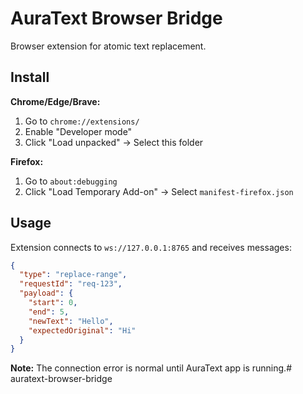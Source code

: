 # AuraText Browser Bridge

Browser extension for atomic text replacement.

## Install

**Chrome/Edge/Brave:**
1. Go to `chrome://extensions/`
2. Enable "Developer mode"
3. Click "Load unpacked" → Select this folder

**Firefox:**
1. Go to `about:debugging`
2. Click "Load Temporary Add-on" → Select `manifest-firefox.json`

## Usage

Extension connects to `ws://127.0.0.1:8765` and receives messages:

```json
{
  "type": "replace-range",
  "requestId": "req-123",
  "payload": {
    "start": 0,
    "end": 5,
    "newText": "Hello",
    "expectedOriginal": "Hi"
  }
}
```

**Note:** The connection error is normal until AuraText app is running.#   a u r a t e x t - b r o w s e r - b r i d g e  
 